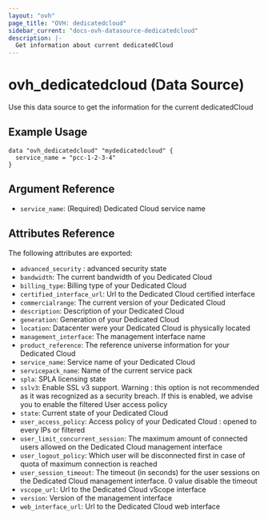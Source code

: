 ```yaml
---
layout: "ovh"
page_title: "OVH: dedicatedcloud"
sidebar_current: "docs-ovh-datasource-dedicatedcloud"
description: |-
  Get information about current dedicatedCloud
---
```


# ovh_dedicatedcloud (Data Source)

Use this data source to get the information for the current dedicatedCloud

## Example Usage

```hcl
data "ovh_dedicatedcloud" "mydedicatedcloud" {
  service_name = "pcc-1-2-3-4"
}
```

## Argument Reference

* `service_name`: (Required) Dedicated Cloud service name

## Attributes Reference

The following attributes are exported:

* `advanced_security` : advanced security state
* `bandwidth`: The current bandwidth of you Dedicated Cloud
* `billing_type`: Billing type of your Dedicated Cloud
* `certified_interface_url`: Url to the Dedicated Cloud certified interface
* `commercialrange`: The current version of your Dedicated Cloud
* `description`: Description of your Dedicated Cloud
* `generation`: Generation of your Dedicated Cloud
* `location`: Datacenter were your Dedicated Cloud is physically located
* `management_interface`: The management interface name
* `product_reference`: The reference universe information for your Dedicated Cloud
* `service_name`: Service name of your Dedicated Cloud
* `servicepack_name`: Name of the current service pack
* `spla`: SPLA licensing state
* `sslv3`: Enable SSL v3 support. Warning : this option is not recommended as it was recognized as a security breach. If this is enabled, we advise you to enable the filtered User access policy
* `state`: Current state of your Dedicated Cloud
* `user_access_policy`: Access policy of your Dedicated Cloud : opened to every IPs or filtered
* `user_limit_concurrent_session`: The maximum amount of connected users allowed on the Dedicated Cloud management interface
* `user_logout_policy`: Which user will be disconnected first in case of quota of maximum connection is reached
* `user_session_timeout`: The timeout (in seconds) for the user sessions on the Dedicated Cloud management interface. 0 value disable the timeout
* `vscope_url`: Url to the Dedicated Cloud vScope interface
* `version`: Version of the management interface
* `web_interface_url`: Url to the Dedicated Cloud web interface
